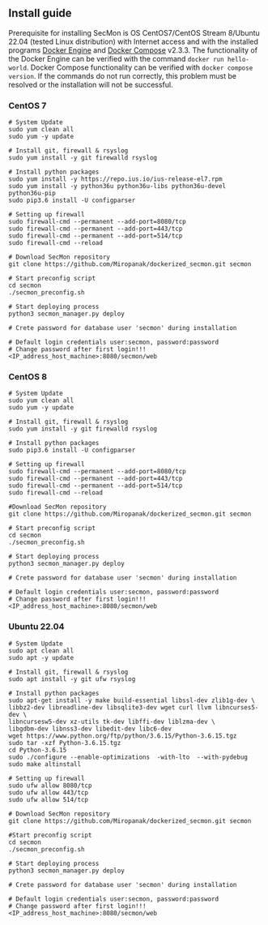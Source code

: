 ## Install guide

Prerequisite for installing SecMon is OS CentOS7/CentOS Stream 8/Ubuntu 22.04 (tested Linux distribution) with Internet access and with the installed programs [Docker Engine](https://docs.docker.com/engine/install/) and [Docker Compose](https://docs.docker.com/compose/install/) v2.3.3. The functionality of the Docker Engine can be verified with the command `docker run hello-world`. Docker Compose functionality can be verified with `docker compose version`. If the commands do not run correctly, this problem must be resolved or the installation will not be successful.

### CentOS 7

```
# System Update
sudo yum clean all
sudo yum -y update

# Install git, firewall & rsyslog
sudo yum install -y git firewalld rsyslog

# Install python packages
sudo yum install -y https://repo.ius.io/ius-release-el7.rpm
sudo yum install -y python36u python36u-libs python36u-devel python36u-pip
sudo pip3.6 install -U configparser

# Setting up firewall
sudo firewall-cmd --permanent --add-port=8080/tcp
sudo firewall-cmd --permanent --add-port=443/tcp
sudo firewall-cmd --permanent --add-port=514/tcp
sudo firewall-cmd --reload

# Download SecMon repository
git clone https://github.com/Miropanak/dockerized_secmon.git secmon

# Start preconfig script
cd secmon
./secmon_preconfig.sh

# Start deploying process
python3 secmon_manager.py deploy

# Crete password for database user 'secmon' during installation

# Default login credentials user:secmon, password:password
# Change password after first login!!!
<IP_address_host_machine>:8080/secmon/web
```

### CentOS 8

```
# System Update
sudo yum clean all
sudo yum -y update

# Install git, firewall & rsyslog
sudo yum install -y git firewalld rsyslog

# Install python packages
sudo pip3.6 install -U configparser

# Setting up firewall
sudo firewall-cmd --permanent --add-port=8080/tcp
sudo firewall-cmd --permanent --add-port=443/tcp
sudo firewall-cmd --permanent --add-port=514/tcp
sudo firewall-cmd --reload

#Download SecMon repository
git clone https://github.com/Miropanak/dockerized_secmon.git secmon

# Start preconfig script
cd secmon
./secmon_preconfig.sh

# Start deploying process
python3 secmon_manager.py deploy

# Crete password for database user 'secmon' during installation

# Default login credentials user:secmon, password:password
# Change password after first login!!!
<IP_address_host_machine>:8080/secmon/web
```

### Ubuntu 22.04

```
# System Update
sudo apt clean all
sudo apt -y update

# Install git, firewall & rsyslog
sudo apt install -y git ufw rsyslog

# Install python packages
sudo apt-get install -y make build-essential libssl-dev zlib1g-dev \
libbz2-dev libreadline-dev libsqlite3-dev wget curl llvm libncurses5-dev \
libncursesw5-dev xz-utils tk-dev libffi-dev liblzma-dev \
libgdbm-dev libnss3-dev libedit-dev libc6-dev
wget https://www.python.org/ftp/python/3.6.15/Python-3.6.15.tgz
sudo tar -xzf Python-3.6.15.tgz
cd Python-3.6.15
sudo ./configure --enable-optimizations  -with-lto  --with-pydebug
sudo make altinstall

# Setting up firewall
sudo ufw allow 8080/tcp
sudo ufw allow 443/tcp
sudo ufw allow 514/tcp

# Download SecMon repository
git clone https://github.com/Miropanak/dockerized_secmon.git secmon

#Start preconfig script
cd secmon
./secmon_preconfig.sh

# Start deploying process
python3 secmon_manager.py deploy

# Crete password for database user 'secmon' during installation

# Default login credentials user:secmon, password:password
# Change password after first login!!!
<IP_address_host_machine>:8080/secmon/web
```
